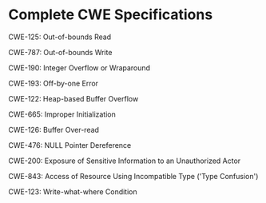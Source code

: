 

# Complete CWE Specifications

CWE-125: Out-of-bounds Read

CWE-787: Out-of-bounds Write

CWE-190: Integer Overflow or Wraparound

CWE-193: Off-by-one Error

CWE-122: Heap-based Buffer Overflow

CWE-665: Improper Initialization

CWE-126: Buffer Over-read

CWE-476: NULL Pointer Dereference

CWE-200: Exposure of Sensitive Information to an Unauthorized Actor

CWE-843: Access of Resource Using Incompatible Type ('Type Confusion')

CWE-123: Write-what-where Condition